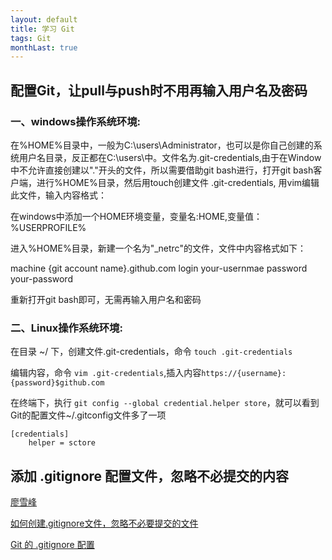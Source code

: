 ```yaml
---
layout: default
title: 学习 Git
tags: Git
monthLast: true
---
```


## 配置Git，让pull与push时不用再输入用户名及密码

### 一、windows操作系统环境:

在%HOME%目录中，一般为C:\users\Administrator，也可以是你自己创建的系统用户名目录，反正都在C:\users\中。文件名为.git-credentials,由于在Window中不允许直接创建以"."开头的文件，所以需要借助git bash进行，打开git bash客户端，进行%HOME%目录，然后用touch创建文件 .git-credentials, 用vim编辑此文件，输入内容格式：

在windows中添加一个HOME环境变量，变量名:HOME,变量值：%USERPROFILE%

进入%HOME%目录，新建一个名为"_netrc"的文件，文件中内容格式如下：


machine {git account name}.github.com
login your-usernmae
password your-password


重新打开git bash即可，无需再输入用户名和密码


### 二、Linux操作系统环境:

在目录 ~/ 下，创建文件.git-credentials，命令 `touch .git-credentials`

编辑内容，命令 `vim .git-credentials`,插入内容`https://{username}:{password}$github.com`

在终端下，执行 `git config --global credential.helper store`，就可以看到Git的配置文件~/.gitconfig文件多了一项

~~~
[credentials]
	helper = sctore
~~~

## 添加 .gitignore 配置文件，忽略不必提交的内容

[廖雪峰](http://www.liaoxuefeng.com/wiki/0013739516305929606dd18361248578c67b8067c8c017b000/0013758404317281e54b6f5375640abbb11e67be4cd49e0000)

[如何创建.gitignore文件，忽略不必要提交的文件](http://zhidao.baidu.com/link?url=FZ7piakFlmvA96op1r06E1MLs3XIrjQB7MSLHRBqwj6hzef_9zTUFuD9EQNKkZfg8Yb8ozQWkGR_8_t2Y3OwnYdfhtF2wvydnYkEUfhDNHK)

[Git 的 .gitignore 配置](http://www.cnblogs.com/haiq/archive/2012/12/26/2833746.html)